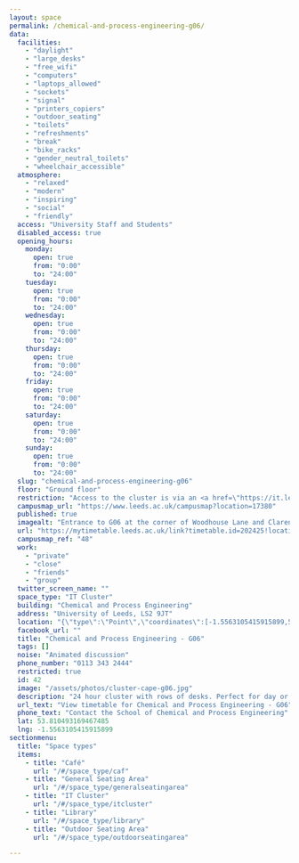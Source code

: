 ```yaml
---
layout: space
permalink: /chemical-and-process-engineering-g06/
data:
  facilities:
    - "daylight"
    - "large_desks"
    - "free_wifi"
    - "computers"
    - "laptops_allowed"
    - "sockets"
    - "signal"
    - "printers_copiers"
    - "outdoor_seating"
    - "toilets"
    - "refreshments"
    - "break"
    - "bike_racks"
    - "gender_neutral_toilets"
    - "wheelchair_accessible"
  atmosphere:
    - "relaxed"
    - "modern"
    - "inspiring"
    - "social"
    - "friendly"
  access: "University Staff and Students"
  disabled_access: true
  opening_hours:
    monday:
      open: true
      from: "0:00"
      to: "24:00"
    tuesday:
      open: true
      from: "0:00"
      to: "24:00"
    wednesday:
      open: true
      from: "0:00"
      to: "24:00"
    thursday:
      open: true
      from: "0:00"
      to: "24:00"
    friday:
      open: true
      from: "0:00"
      to: "24:00"
    saturday:
      open: true
      from: "0:00"
      to: "24:00"
    sunday:
      open: true
      from: "0:00"
      to: "24:00"
  slug: "chemical-and-process-engineering-g06"
  floor: "Ground floor"
  restriction: "Access to the cluster is via an <a href=\"https://it.leeds.ac.uk/it?id=clusters\" target=\"_it\">entrance code available on the IT website</a>"
  campusmap_url: "https://www.leeds.ac.uk/campusmap?location=17380"
  published: true
  imagealt: "Entrance to G06 at the corner of Woodhouse Lane and Clarendon Road (wheelchair access is available from the Engineering foyer via a lift)"
  url: "https://mytimetable.leeds.ac.uk/link?timetable.id=202425!location!5216C608F8794D77F15FA9D195AB1DF7"
  campusmap_ref: "48"
  work:
    - "private"
    - "close"
    - "friends"
    - "group"
  twitter_screen_name: ""
  space_type: "IT Cluster"
  building: "Chemical and Process Engineering"
  address: "University of Leeds, LS2 9JT"
  location: "{\"type\":\"Point\",\"coordinates\":[-1.5563105415915899,53.810493169467485]}"
  facebook_url: ""
  title: "Chemical and Process Engineering - G06"
  tags: []
  noise: "Animated discussion"
  phone_number: "0113 343 2444"
  restricted: true
  id: 42
  image: "/assets/photos/cluster-cape-g06.jpg"
  description: "24 hour cluster with rows of desks. Perfect for day or night social studying with access to water fountain. 83 seat capacity. There are steps at the entrance to the cluster (from Woodhouse Lane). There is a wheelchair lift from the Engineering entrance foyer, but this can only be operated under supervision of reception staff who are available Monday - Friday, 8.45am - 5pm."
  url_text: "View timetable for Chemical and Process Engineering - G06"
  phone_text: "Contact the School of Chemical and Process Engineering"
  lat: 53.810493169467485
  lng: -1.5563105415915899
sectionmenu:
  title: "Space types"
  items:
    - title: "Café"
      url: "/#/space_type/caf"
    - title: "General Seating Area"
      url: "/#/space_type/generalseatingarea"
    - title: "IT Cluster"
      url: "/#/space_type/itcluster"
    - title: "Library"
      url: "/#/space_type/library"
    - title: "Outdoor Seating Area"
      url: "/#/space_type/outdoorseatingarea"

---
```

